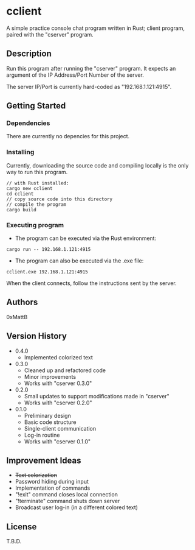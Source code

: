 # cclient

A simple practice console chat program written in Rust; client program, paired with the "cserver" program.

## Description

Run this program after running the "cserver" program. It expects an argument of the IP Address/Port Number of the server.

The server IP/Port is currently hard-coded as "192.168.1.121:4915".

## Getting Started

### Dependencies

There are currently no depencies for this project.

### Installing

Currently, downloading the source code and compiling locally is the only way to run this program.
```
// with Rust installed:
cargo new cclient
cd cclient
// copy source code into this directory
// compile the program
cargo build
```

### Executing program

* The program can be executed via the Rust environment:
```
cargo run -- 192.168.1.121:4915
```
* The program can also be executed via the .exe file:
```
cclient.exe 192.168.1.121:4915
```

When the client connects, follow the instructions sent by the server.

## Authors

0xMattB

## Version History

* 0.4.0
    * Implemented colorized text
* 0.3.0
    * Cleaned up and refactored code
    * Minor improvements
    * Works with "cserver 0.3.0"
* 0.2.0
    * Small updates to support modifications made in "cserver"
    * Works with "cserver 0.2.0"
* 0.1.0
    * Preliminary design
    * Basic code structure
    * Single-client communication
    * Log-in routine
    * Works with "cserver 0.1.0"

## Improvement Ideas

* ~~Text colorization~~
* Password hiding during input
* Implementation of commands
* "!exit" command closes local connection
* "!terminate" command shuts down server
* Broadcast user log-in (in a different colored text)

## License

T.B.D.
